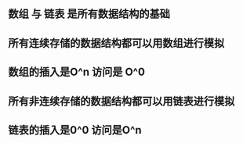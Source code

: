 ## 数组 与 链表 是所有数据结构的基础

## 所有连续存储的数据结构都可以用数组进行模拟
## 数组的插入是O^n 访问是 O^0


## 所有非连续存储的数据结构都可以用链表进行模拟
## 链表的插入是0^0 访问是O^n
